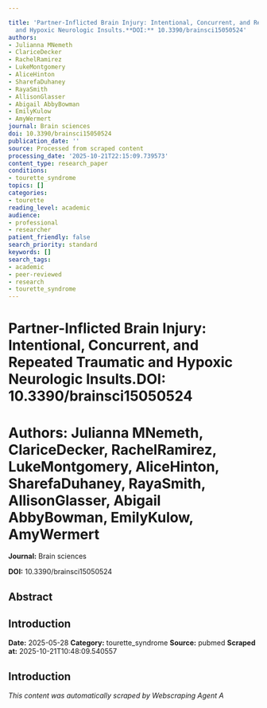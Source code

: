 ```yaml
---

title: 'Partner-Inflicted Brain Injury: Intentional, Concurrent, and Repeated Traumatic
  and Hypoxic Neurologic Insults.**DOI:** 10.3390/brainsci15050524'
authors:
- Julianna MNemeth
- ClariceDecker
- RachelRamirez
- LukeMontgomery
- AliceHinton
- SharefaDuhaney
- RayaSmith
- AllisonGlasser
- Abigail AbbyBowman
- EmilyKulow
- AmyWermert
journal: Brain sciences
doi: 10.3390/brainsci15050524
publication_date: ''
source: Processed from scraped content
processing_date: '2025-10-21T22:15:09.739573'
content_type: research_paper
conditions:
- tourette_syndrome
topics: []
categories:
- tourette
reading_level: academic
audience:
- professional
- researcher
patient_friendly: false
search_priority: standard
keywords: []
search_tags:
- academic
- peer-reviewed
- research
- tourette_syndrome
---
```




# Partner-Inflicted Brain Injury: Intentional, Concurrent, and Repeated Traumatic and Hypoxic Neurologic Insults.**DOI:** 10.3390/brainsci15050524

# **Authors:** Julianna MNemeth, ClariceDecker, RachelRamirez, LukeMontgomery, AliceHinton, SharefaDuhaney, RayaSmith, AllisonGlasser, Abigail AbbyBowman, EmilyKulow, AmyWermert

**Journal:** Brain sciences

**DOI:** 10.3390/brainsci15050524

## Abstract

## Introduction

**Date:** 2025-05-28
**Category:** tourette_syndrome
**Source:** pubmed
**Scraped at:** 2025-10-21T10:48:09.540557
## Introduction
*This content was automatically scraped by Webscraping Agent A*
